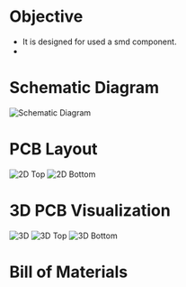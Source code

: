 # Objective
* It is designed for used a smd component.
* 


# Schematic Diagram
![Schematic Diagram](https://user-images.githubusercontent.com/40338644/118956839-982bf400-b97d-11eb-8d63-1d05a37e409d.JPG)

# PCB Layout
![2D Top](https://user-images.githubusercontent.com/40338644/118956876-9feb9880-b97d-11eb-98ce-1ffcd2aa8bcf.JPG)
![2D Bottom](https://user-images.githubusercontent.com/40338644/118956890-a2e68900-b97d-11eb-81a4-fd13ac720eed.JPG)

# 3D PCB Visualization
![3D](https://user-images.githubusercontent.com/40338644/118956919-aaa62d80-b97d-11eb-86e2-fde950948755.JPG)
![3D Top](https://user-images.githubusercontent.com/40338644/118956941-aed24b00-b97d-11eb-9d78-945a500345cc.JPG)
![3D Bottom](https://user-images.githubusercontent.com/40338644/118956952-b09c0e80-b97d-11eb-88b7-1a9cd4b3e592.JPG)

# Bill of Materials


